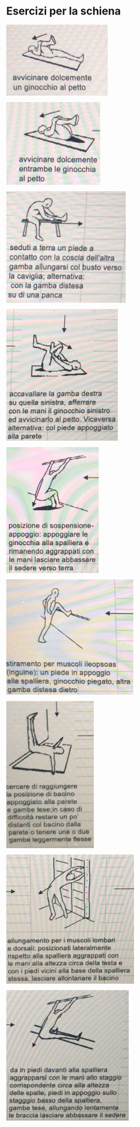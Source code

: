 # Esercizi per la schiena

![](img/01.png)

![](img/02.png)

![](img/03.png)

![](img/04.png)

![](img/05.png)

![](img/06.png)

![](img/07.png)

![](img/08.png)

![](img/09.png)
